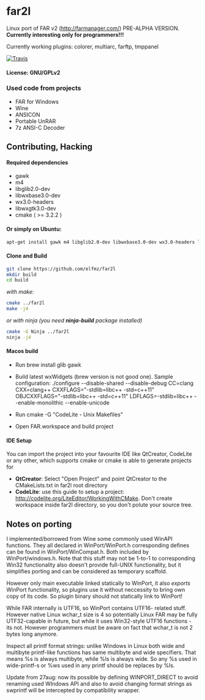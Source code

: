 # far2l
Linux port of FAR v2 (http://farmanager.com/)
PRE-ALPHA VERSION.
**Currently interesting only for programmers!!!**

Currently working plugins: colorer, multiarc, farftp, tmppanel

[![Travis](https://img.shields.io/travis/elfmz/far2l.svg)](https://travis-ci.org/elfmz/far2l)

#### License: GNU/GPLv2<br>

### Used code from projects

* FAR for Windows
* Wine
* ANSICON
* Portable UnRAR
* 7z ANSI-C Decoder

## Contributing, Hacking
#### Required dependencies

* gawk
* m4
* libglib2.0-dev
* libwxbase3.0-dev
* wx3.0-headers
* libwxgtk3.0-dev
* cmake ( >= 3.2.2 )

#### Or simply on Ubuntu:
``` sh
apt-get install gawk m4 libglib2.0-dev libwxbase3.0-dev wx3.0-headers libwxgtk3.0-dev cmake
```

#### Clone and Build

``` sh
git clone https://github.com/elfmz/far2l
mkdir build
cd build
```
_with make:_
``` sh
cmake ../far2l
make -j4
``` 
_or with ninja (you need **ninja-build** package installed)_
``` sh
cmake -G Ninja ../far2l
ninja -j4
```

#### Macos build

 * Run brew install glib gawk

 * Build latest wxWidgets (brew version is not good one).
Sample configuration: ./configure --disable-shared --disable-debug CC=clang CXX=clang++ CXXFLAGS="-stdlib=libc++ -std=c++11" OBJCXXFLAGS="-stdlib=libc++ -std=c++11" LDFLAGS=-stdlib=libc++ --enable-monolithic --enable-unicode

 * Run cmake -G "CodeLite - Unix Makefiles"

 * Open FAR.workspace and build project

#### IDE Setup
You can import the project into your favourite IDE like QtCreator, CodeLite or any other, which supports cmake or cmake is able to generate projects for

 * **QtCreator**: Select "Open Project" and point QtCreator to the CMakeLists.txt in far2l root directory
 * **CodeLite**: use this guide to setup a project: http://codelite.org/LiteEditor/WorkingWithCMake. Don't create workspace inside far2l directory, so you don't polute your source tree.






## Notes on porting

I implemented/borrowed from Wine some commonly used WinAPI functions. They all declared in WinPort/WinPort.h corresponding defines can be found in WinPort/WinCompat.h. Both included by WinPort/windows.h. Note that this stuff may not be 1-to-1 to corresponding Win32 functionality also doesn't provide full-UNIX functionality, but it simplifies porting and can be considered as temporary scaffold.

However only main executable linked statically to WinPort, it also _exports_ WinPort functionality, so plugins use it without neccessity to bring own copy of its code. So plugin binary should not statically link to WinPort!

While FAR internally is UTF16, so WinPort contains UTF16- related stuff. However native Linux wchar_t size is 4 so potentially Linux FAR may be fully UTF32-capable in future, but while it uses Win32-style UTF16 functions - its not. However programmers must be aware on fact that wchar_t is not 2 bytes long anymore.

Inspect all printf format strings: unlike Windows in Linux both wide and multibyte printf-like functions has same multibyte and wide specifiers. That means %s is always multibyte, while %ls is always wide. So any %s used in wide-printf-s or %ws used in any printf should be replaces by %ls.

Update from 27aug: now its possible by defining WINPORT_DIRECT to avoid renaming used WIndows API and also to avoid changing format strings as swprintf will be intercepted by compatibility wrapper.
